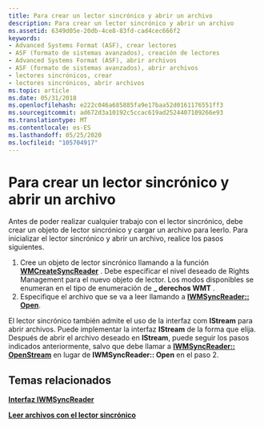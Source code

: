 ```yaml
---
title: Para crear un lector sincrónico y abrir un archivo
description: Para crear un lector sincrónico y abrir un archivo
ms.assetid: 6349d05e-20db-4ce8-83fd-cad4cec666f2
keywords:
- Advanced Systems Format (ASF), crear lectores
- ASF (formato de sistemas avanzados), creación de lectores
- Advanced Systems Format (ASF), abrir archivos
- ASF (formato de sistemas avanzados), abrir archivos
- lectores sincrónicos, crear
- lectores sincrónicos, abrir archivos
ms.topic: article
ms.date: 05/31/2018
ms.openlocfilehash: e222c046a685885fa9e17baa52d0161176551ff3
ms.sourcegitcommit: ad672d3a10192c5ccac619ad2524407109266e93
ms.translationtype: MT
ms.contentlocale: es-ES
ms.lasthandoff: 05/25/2020
ms.locfileid: "105704917"
---
```

# <a name="to-create-a-synchronous-reader-and-open-a-file"></a>Para crear un lector sincrónico y abrir un archivo

Antes de poder realizar cualquier trabajo con el lector sincrónico, debe crear un objeto de lector sincrónico y cargar un archivo para leerlo. Para inicializar el lector sincrónico y abrir un archivo, realice los pasos siguientes.

1.  Cree un objeto de lector sincrónico llamando a la función [**WMCreateSyncReader**](/previous-versions/windows/desktop/api/Wmsdkidl/nf-wmsdkidl-wmcreatesyncreader) . Debe especificar el nivel deseado de Rights Management para el nuevo objeto de lector. Los modos disponibles se enumeran en el tipo de enumeración de **\_ derechos WMT** .
2.  Especifique el archivo que se va a leer llamando a [**IWMSyncReader:: Open**](/previous-versions/windows/desktop/api/Wmsdkidl/nf-wmsdkidl-iwmsyncreader-open).

El lector sincrónico también admite el uso de la interfaz com **IStream** para abrir archivos. Puede implementar la interfaz **IStream** de la forma que elija. Después de abrir el archivo deseado en **IStream**, puede seguir los pasos indicados anteriormente, salvo que debe llamar a [**IWMSyncReader:: OpenStream**](/previous-versions/windows/desktop/api/wmsdkidl/nf-wmsdkidl-iwmsyncreader-openstream) en lugar de **IWMSyncReader:: Open** en el paso 2.

## <a name="related-topics"></a>Temas relacionados

<dl> <dt>

[**Interfaz IWMSyncReader**](/previous-versions/windows/desktop/api/wmsdkidl/nn-wmsdkidl-iwmsyncreader)
</dt> <dt>

[**Leer archivos con el lector sincrónico**](reading-files-with-the-synchronous-reader.md)
</dt> </dl>

 

 




